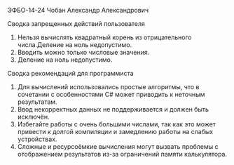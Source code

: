 ЭФБО-14-24
Чобан Александр Александрович

Сводка запрещенных действий пользователя
1. Нельзя вычислять квадратный корень из отрицательного числа.Деление на ноль недопустимо.
2. Вводить можно только числовые значения.
3. Деление на ноль недопустимо.


Сводка рекомендаций для программиста

1. Для вычислений использовались простые алгоритмы, что в сочетании с особенностями C# может приводить к неточным результатам.
2. Ввод некорректных данных не поддерживается и должен быть исключён.
3. Избегайте работы с очень большими числами, так как это может привести к долгой компиляции и замедлению работы на слабых устройствах.
4. Сложные и ресурсоёмкие вычисления могут вызвать проблемы с отображением результатов из-за ограничений памяти калькулятора.
